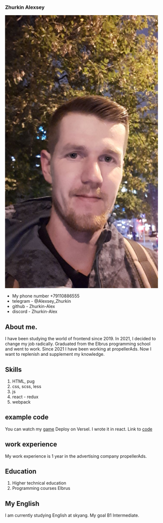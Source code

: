 ### Zhurkin Alexsey
![it`s my photo](/img/i%60m.jpg)
* My phone number +79110886555 
* telegram - @Alexsey_Zhurkin 
* github - Zhurkin-Alex
* discord - Zhurkin-Alex

## About me.
I have been studying the world of frontend since 2019. In 2021, I decided to change my job radically. Graduated from the Elbrus programming school and went to work. Since 2021 I have been working at propellerAds. Now I want to replenish and supplement my knowledge.

## Skills
1. HTML, pug
2. css, scss, less
3. js
4. react - redux
5. webpack

## example code
You can watch my [game](https://markdownlivepreview.com/) Deploy on Versel. I wrote it in react. Link to [code](https://github.com/Zhurkin-Alex/test-game)


## work experience
My work experience is 1 year in the advertising company propellerAds.

## Education
1. Higher technical education
2. Programming courses Elbrus

## My English
I am currently studying English at skyang. My goal B1 Intermediate.